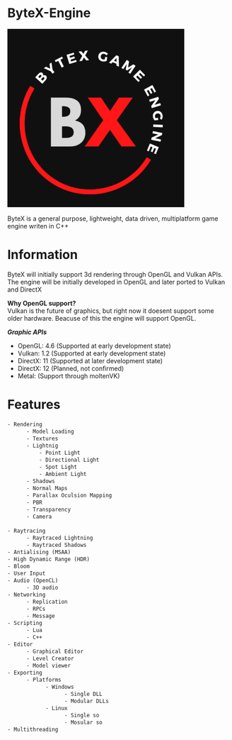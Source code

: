 # ByteX-Engine
<img src="ByteX_Logo.png" alt="logo" width="400"/>


ByteX is a general purpose, lightweight, data driven, multiplatform game engine writen in C++

# Information

ByteX will initially support 3d rendering through OpenGL and Vulkan APIs.
The engine will be initially developed in OpenGL and later ported to Vulkan and DirectX

__Why OpenGL support?__\
Vulkan is the future of graphics, but right now it doesent support some older hardware. Beacuse of this the engine will
support OpenGL.

__*Graphic APIs*__
- OpenGL: 4.6 (Supported at early development state)
- Vulkan: 1.2 (Supported at early development state)
- DirectX: 11 (Supported at later development state)
- DirectX: 12 (Planned, not confirmed)
- Metal: (Support through moltenVK)


# Features
```
- Rendering 
      - Model Loading
      - Textures
      - Lightnig
          - Point Light
          - Directional Light
          - Spot Light
          - Ambient Light
      - Shadows
      - Normal Maps
      - Parallax Oculsion Mapping
      - PBR
      - Transparency
      - Camera
    
- Raytracing 
      - Raytraced Lightning
      - Raytraced Shadows
- Antialising (MSAA)
- High Dynamic Range (HDR)
- Bloom
- User Input
- Audio (OpenCL)
      - 3D audio
- Networking
      - Replication
      - RPCs
      - Message
- Scripting
      - Lua
      - C++
- Editor
      - Graphical Editor
      - Level Creator
      - Model viewer
- Exporting
      - Platforms
            - Windows
                  - Single DLL
                  - Modular DLLs
            - Linux
                  - Single so
                  - Mosular so
- Multithreading
```

 
  
